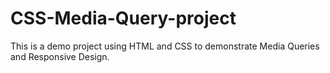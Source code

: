 # CSS-Media-Query-project
This is a demo project using HTML and CSS to demonstrate Media Queries and Responsive Design.
